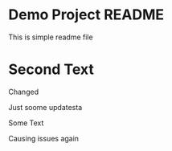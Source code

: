 # Demo Project README

This is simple readme file

# Second Text

Changed

Just soome updatesta

Some Text

Causing issues again